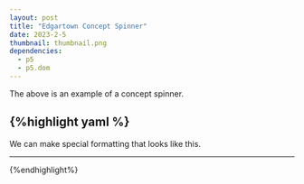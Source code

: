 ```yaml
---
layout: post
title: "Edgartown Concept Spinner"
date: 2023-2-5
thumbnail: thumbnail.png
dependencies:
  - p5
  - p5.dom
---
```


<div id="simple-sketch-holder">
    <script type="text/javascript" src="sketch.js"></script>
</div>

The above is an example of a concept spinner.

## {%highlight yaml %}

We can make special formatting that looks like this.

---

{%endhighlight%}

